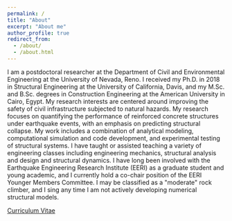 ```yaml
---
permalink: /
title: "About"
excerpt: "About me"
author_profile: true
redirect_from: 
  - /about/
  - /about.html
---
```


I am a postdoctoral researcher at the Department of Civil and Environmental Engineering at the University of Nevada, Reno. I received my Ph.D. in 2018 in Structural Engineering at the University of California, Davis, and my M.Sc. and B.Sc. degrees in Construction Engineering at the American University in Cairo, Egypt. My research interests are centered around improving the safety of civil infrastructure subjected to natural hazards. My research focuses on quantifying the performance of reinforced concrete structures under earthquake events, with an emphasis on predicting structural collapse. My work includes a combination of analytical modeling, computational simulation and code development, and experimental testing of structural systems. I have taught or assisted teaching a variety of engineering classes including engineering mechanics, structural analysis and design and structural dynamics. I have long been involved with the Earthquake Engineering Research Institute (EERI) as a graduate student and young academic, and I currently hold a co-chair position of the EERI Younger Members Committee. I may be classified as a "moderate" rock climber, and I sing any time I am not actively developing numerical structural models.

[Curriculum Vitae](https://github.com/mmkenawy/mmkenawy.github.io/files/Maha_Kenawy_CV_2019_November.pdf)
